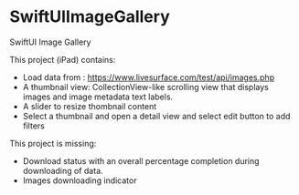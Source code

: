 # SwiftUIImageGallery
SwiftUI Image Gallery


This project (iPad) contains:
- Load data from : https://www.livesurface.com/test/api/images.php
- A thumbnail view: CollectionView-like scrolling view that displays images and image metadata text labels.
- A slider to resize thombnail content
- Select a thumbnail and open a detail view and select edit button to add filters

This project is missing:
- Download status with an overall percentage completion during downloading of data.
- Images downloading indicator
